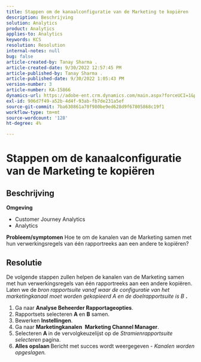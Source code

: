 ```yaml
---
title: Stappen om de kanaalconfiguratie van de Marketing te kopiëren
description: Beschrijving
solution: Analytics
product: Analytics
applies-to: Analytics
keywords: KCS
resolution: Resolution
internal-notes: null
bug: false
article-created-by: Tanay Sharma .
article-created-date: 9/30/2022 12:57:45 PM
article-published-by: Tanay Sharma .
article-published-date: 9/30/2022 1:05:43 PM
version-number: 3
article-number: KA-15866
dynamics-url: https://adobe-ent.crm.dynamics.com/main.aspx?forceUCI=1&pagetype=entityrecord&etn=knowledgearticle&id=bab66c76-bf40-ed11-9db1-0022480868ff
exl-id: 906d7f49-a52b-4d4f-93ab-fb7de231a5ef
source-git-commit: 7ba630861a70f980be9ed628d9f67805868c19f1
workflow-type: tm+mt
source-wordcount: '128'
ht-degree: 4%

---
```


# Stappen om de kanaalconfiguratie van de Marketing te kopiëren

## Beschrijving

<b>Omgeving</b>
- Customer Journey Analytics
- Analytics



<b>Probleem/symptomen</b>
Hoe te om de kanalen van de Marketing samen met hun verwerkingsregels van één rapportreeks aan een andere te kopiëren?


## Resolutie


De volgende stappen zullen helpen de kanalen van de Marketing samen met hun verwerkingsregels van één rapportreeks aan een andere kopiëren. Laten we de *bron<b> </b>rapportsuite *vanaf waar de configuratie van het marketingkanaal moet worden gekopieerd* A *en de* doelrapportsuite *is* B <b>*.</b>

1. Ga naar <b>Analyse </b> <b>Beheerder </b> <b>Rapportageopties</b>.
2. Rapportsets selecteren <b>A </b>en <b>B</b> samen.
3. Bewerken <b>Instellingen</b>.
4. Ga naar <b>Marketingkanalen </b> <b>Marketing Channel Manager</b>.
5. Selecteren <b>A </b>in de vervolgkeuzelijst op de *Stramienrapportsuite selecteren* pagina.
6. <b>Alles opslaan </b> Bericht met succes wordt weergegeven - *Kanalen worden opgeslagen.*
